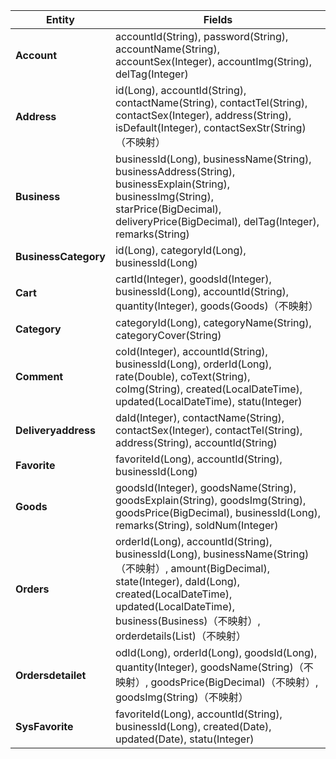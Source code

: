 | Entity            | Fields                                                                                                                                                                                                                   |
|-------------------|--------------------------------------------------------------------------------------------------------------------------------------------------------------------------------------------------------------------------|
| **Account**       | accountId(String), password(String), accountName(String), accountSex(Integer), accountImg(String), delTag(Integer)                                                                                                       |
| **Address**       | id(Long), accountId(String), contactName(String), contactTel(String), contactSex(Integer), address(String), isDefault(Integer), contactSexStr(String)（不映射）                                                           |
| **Business**      | businessId(Long), businessName(String), businessAddress(String), businessExplain(String), businessImg(String), starPrice(BigDecimal), deliveryPrice(BigDecimal), delTag(Integer), remarks(String)                        |
| **BusinessCategory** | id(Long), categoryId(Long), businessId(Long)                                                                                                                                                                          |
| **Cart**          | cartId(Integer), goodsId(Integer), businessId(Long), accountId(String), quantity(Integer), goods(Goods)（不映射）                                                                                                         |
| **Category**      | categoryId(Long), categoryName(String), categoryCover(String)                                                                                                                                                            |
| **Comment**       | coId(Integer), accountId(String), businessId(Long), orderId(Long), rate(Double), coText(String), coImg(String), created(LocalDateTime), updated(LocalDateTime), statu(Integer)                                           |
| **Deliveryaddress** | daId(Integer), contactName(String), contactSex(Integer), contactTel(String), address(String), accountId(String)                                                                                                        |
| **Favorite**      | favoriteId(Long), accountId(String), businessId(Long)                                                                                                                                                                    |
| **Goods**         | goodsId(Integer), goodsName(String), goodsExplain(String), goodsImg(String), goodsPrice(BigDecimal), businessId(Long), remarks(String), soldNum(Integer)                                                                 |
| **Orders**        | orderId(Long), accountId(String), businessId(Long), businessName(String)（不映射）, amount(BigDecimal), state(Integer), daId(Long), created(LocalDateTime), updated(LocalDateTime), business(Business)（不映射）, orderdetails(List<Ordersdetailet>)（不映射） |
| **Ordersdetailet** | odId(Long), orderId(Long), goodsId(Long), quantity(Integer), goodsName(String)（不映射）, goodsPrice(BigDecimal)（不映射）, goodsImg(String)（不映射）                                                                   |
| **SysFavorite**   | favoriteId(Long), accountId(String), businessId(Long), created(Date), updated(Date), statu(Integer)                                                                                                                      |
